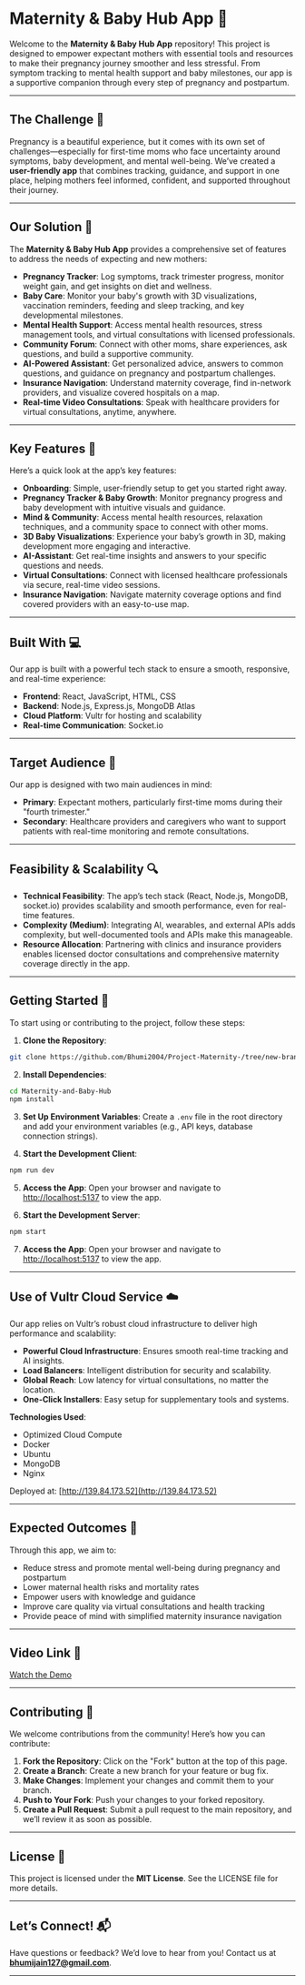 

# Maternity & Baby Hub App 🚀

Welcome to the **Maternity & Baby Hub App** repository! This project is designed to empower expectant mothers with essential tools and resources to make their pregnancy journey smoother and less stressful. From symptom tracking to mental health support and baby milestones, our app is a supportive companion through every step of pregnancy and postpartum.

---

## The Challenge 🌸

Pregnancy is a beautiful experience, but it comes with its own set of challenges—especially for first-time moms who face uncertainty around symptoms, baby development, and mental well-being. We’ve created a **user-friendly app** that combines tracking, guidance, and support in one place, helping mothers feel informed, confident, and supported throughout their journey.

---

## Our Solution 🌺

The **Maternity & Baby Hub App** provides a comprehensive set of features to address the needs of expecting and new mothers:

- **Pregnancy Tracker**: Log symptoms, track trimester progress, monitor weight gain, and get insights on diet and wellness.
- **Baby Care**: Monitor your baby's growth with 3D visualizations, vaccination reminders, feeding and sleep tracking, and key developmental milestones.
- **Mental Health Support**: Access mental health resources, stress management tools, and virtual consultations with licensed professionals.
- **Community Forum**: Connect with other moms, share experiences, ask questions, and build a supportive community.
- **AI-Powered Assistant**: Get personalized advice, answers to common questions, and guidance on pregnancy and postpartum challenges.
- **Insurance Navigation**: Understand maternity coverage, find in-network providers, and visualize covered hospitals on a map.
- **Real-time Video Consultations**: Speak with healthcare providers for virtual consultations, anytime, anywhere.

---

## Key Features 🌟

Here’s a quick look at the app’s key features:

- **Onboarding**: Simple, user-friendly setup to get you started right away.
- **Pregnancy Tracker & Baby Growth**: Monitor pregnancy progress and baby development with intuitive visuals and guidance.
- **Mind & Community**: Access mental health resources, relaxation techniques, and a community space to connect with other moms.
- **3D Baby Visualizations**: Experience your baby’s growth in 3D, making development more engaging and interactive.
- **AI-Assistant**: Get real-time insights and answers to your specific questions and needs.
- **Virtual Consultations**: Connect with licensed healthcare professionals via secure, real-time video sessions.
- **Insurance Navigation**: Navigate maternity coverage options and find covered providers with an easy-to-use map.

---

## Built With 💻

Our app is built with a powerful tech stack to ensure a smooth, responsive, and real-time experience:

- **Frontend**: React, JavaScript, HTML, CSS
- **Backend**: Node.js, Express.js, MongoDB Atlas
- **Cloud Platform**: Vultr for hosting and scalability
- **Real-time Communication**: Socket.io

---

## Target Audience 🎯

Our app is designed with two main audiences in mind:

- **Primary**: Expectant mothers, particularly first-time moms during their "fourth trimester."
- **Secondary**: Healthcare providers and caregivers who want to support patients with real-time monitoring and remote consultations.

---

## Feasibility & Scalability 🔍

- **Technical Feasibility**: The app’s tech stack (React, Node.js, MongoDB, socket.io) provides scalability and smooth performance, even for real-time features.
- **Complexity (Medium)**: Integrating AI, wearables, and external APIs adds complexity, but well-documented tools and APIs make this manageable.
- **Resource Allocation**: Partnering with clinics and insurance providers enables licensed doctor consultations and comprehensive maternity coverage directly in the app.

---

## Getting Started 🚀

To start using or contributing to the project, follow these steps:

1. **Clone the Repository**:

```bash
git clone https://github.com/Bhumi2004/Project-Maternity-/tree/new-branch-name
```

2. **Install Dependencies**:

```bash
cd Maternity-and-Baby-Hub
npm install
```

3. **Set Up Environment Variables**: Create a `.env` file in the root directory and add your environment variables (e.g., API keys, database connection strings).

4. **Start the Development Client**:

```bash
npm run dev
```

5. **Access the App**: Open your browser and navigate to [http://localhost:5137](http://localhost:5137) to view the app.

6. **Start the Development Server**:

```bash
npm start
```

7. **Access the App**: Open your browser and navigate to [http://localhost:5137](http://localhost:5137) to view the app.

---

## Use of Vultr Cloud Service ☁️

Our app relies on Vultr’s robust cloud infrastructure to deliver high performance and scalability:

- **Powerful Cloud Infrastructure**: Ensures smooth real-time tracking and AI insights.
- **Load Balancers**: Intelligent distribution for security and scalability.
- **Global Reach**: Low latency for virtual consultations, no matter the location.
- **One-Click Installers**: Easy setup for supplementary tools and systems.

**Technologies Used**:

- Optimized Cloud Compute
- Docker
- Ubuntu
- MongoDB
- Nginx

Deployed at: [http://139.84.173.52](http://139.84.173.52)

---

## Expected Outcomes 🌈

Through this app, we aim to:

- Reduce stress and promote mental well-being during pregnancy and postpartum
- Lower maternal health risks and mortality rates
- Empower users with knowledge and guidance
- Improve care quality via virtual consultations and health tracking
- Provide peace of mind with simplified maternity insurance navigation

---

## Video Link 🎥

[Watch the Demo](https://youtu.be/8eBYlzAw1v8?si=10o4XYklAeI4DOYG)

---

## Contributing 🤝

We welcome contributions from the community! Here’s how you can contribute:

1. **Fork the Repository**: Click on the "Fork" button at the top of this page.
2. **Create a Branch**: Create a new branch for your feature or bug fix.
3. **Make Changes**: Implement your changes and commit them to your branch.
4. **Push to Your Fork**: Push your changes to your forked repository.
5. **Create a Pull Request**: Submit a pull request to the main repository, and we’ll review it as soon as possible.

---

## License 📜

This project is licensed under the **MIT License**. See the LICENSE file for more details.

---

## Let’s Connect! 📬

Have questions or feedback? We’d love to hear from you! Contact us at **bhumijain127@gmail.com**.

---

